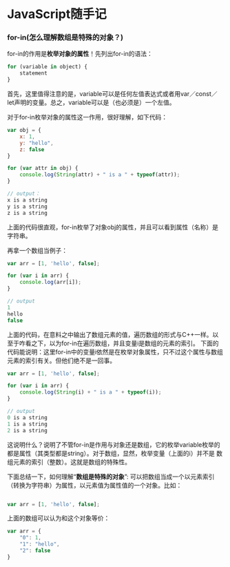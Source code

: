 # JavaScript随手记
### for-in(怎么理解数组是特殊的对象？)
for-in的作用是**枚举对象的属性**！先列出for-in的语法：
```JavaScript
for (variable in object) {
    statement
}
```
首先，这里值得注意的是，variable可以是任何左值表达式或者用var／const／let声明的变量。总之，variable可以是（也必须是）一个左值。

对于for-in枚举对象的属性这一作用，很好理解，如下代码：
```JavaScript
var obj = {
    x: 1,
    y: "hello",
    z: false
}

for (var attr in obj) {
    console.log(String(attr) + " is a " + typeof(attr));
}

// output：
x is a string
y is a string
z is a string

```
上面的代码很直观，for-in枚举了对象obj的属性，并且可以看到属性（名称）是字符串。

再拿一个数组当例子：
```JavaScript
var arr = [1, 'hello', false];

for (var i in arr) {
    console.log(arr[i]);
}

// output
1
hello
false
```
上面的代码，在意料之中输出了数组元素的值，遍历数组的形式与C++一样。以至于咋看之下，以为for-in在遍历数组，并且变量i是数组的元素的索引。
下面的代码能说明：这里for-in中的变量i依然是在枚举对象属性，只不过这个属性与数组元素的索引有关。但他们绝不是一回事。

```JavaScript
var arr = [1, 'hello', false];

for (var i in arr) {
    console.log(String(i) + " is a " + typeof(i));
}

// output
0 is a string
1 is a string
2 is a string

```
这说明什么？说明了不管for-in是作用与对象还是数组，它的枚举variable枚举的都是属性（其类型都是string）。对于数组，显然，枚举变量（上面的i）并不是
数组元素的索引（整数）。这就是数组的特殊性。

下面总结一下，如何理解“**数组是特殊的对象**”: 可以把数组当成一个以元素索引（转换为字符串）为属性，以元素值为属性值的一个对象。比如：
```JavaScript

var arr = [1, 'hello', false];

```
上面的数组可以认为和这个对象等价：
```JavaScript
var arr = {
    "0": 1,
    "1": "hello",
    "2": false
}

```